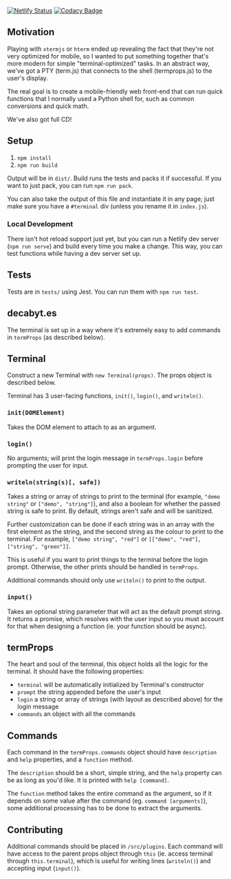 [![Netlify Status](https://api.netlify.com/api/v1/badges/ff1e5f00-d1b3-4afc-82ba-afb0fd954c23/deploy-status)](https://app.netlify.com/sites/elastic-bohr-2f351e/deploys) [![Codacy Badge](https://api.codacy.com/project/badge/Grade/6ee1759e74e8413fb5796c69d8f1aaf7)](https://www.codacy.com/manual/lcfyi/decabyt.es?utm_source=github.com&utm_medium=referral&utm_content=lcfyi/decabyt.es&utm_campaign=Badge_Grade)

## Motivation

Playing with `xtermjs` or `hterm` ended up revealing the fact that they're not very optimized for mobile, so I wanted to put something together that's more modern for simple "terminal-optimized" tasks. In an abstract way, we've got a PTY (term.js) that connects to the shell (termprops.js) to the user's display. 

The real goal is to create a mobile-friendly web front-end that can run quick functions that I normally used a Python shell for, such as common conversions and quick math.

We've also got full CD! 

## Setup

1.  `npm install`
2.  `npm run build`

Output will be in `dist/`. Build runs the tests and packs it if successful. If you want to just pack, you can run `npm run pack`.

You can also take the output of this file and instantiate it in any page; just make sure you have a `#terminal` div (unless you rename it in `index.js`).

### Local Development

There isn't hot reload support just yet, but you can run a Netlify dev server (`npm run serve`) and build every time you make a change. This way, you can test functions while having a dev server set up. 

## Tests

Tests are in `tests/` using Jest. You can run them with `npm run test`.

## decabyt.es

The terminal is set up in a way where it's extremely easy to add commands in `termProps` (as described below).

## Terminal

Construct a new Terminal with `new Terminal(props)`. The props object is described below.

Terminal has 3 user-facing functions, `init()`, `login()`, and `writeln()`.

### `init(DOMElement)`

Takes the DOM element to attach to as an argument.

### `login()`

No arguments; will print the login message in `termProps.login` before prompting the user for input.

### `writeln(string(s)[, safe])`

Takes a string or array of strings to print to the terminal (for example, `"demo string"` or `["demo", "string"]`), and also a boolean for whether the passed string is safe to print. By default, strings aren't safe and will be sanitized.

Further customization can be done if each string was in an array with the first element as the string, and the second string as the colour to print to the terminal. For example, `["demo string", "red"]` or `[["demo", "red"], ["string", "green"]]`.

This is useful if you want to print things to the terminal before the login prompt. Otherwise, the other prints should be handled in `termProps`.

Additional commands should only use `writeln()` to print to the output.

### `input()`

Takes an optional string parameter that will act as the default prompt string. It returns a promise, which resolves with the user input so you must account for that when designing a function (ie. your function should be async).

## termProps

The heart and soul of the terminal, this object holds all the logic for the terminal. It should have the following properties:

- `terminal` will be automatically initialized by Terminal's constructor
- `prompt` the string appended before the user's input
- `login` a string or array of strings (with layout as described above) for the login message
- `commands` an object with all the commands

## Commands

Each command in the `termProps.commands` object should have `description` and `help` properties, and a `function` method.

The `description` should be a short, simple string, and the `help` property can be as long as you'd like. It is printed with `help [command]`.

The `function` method takes the entire command as the argument, so if it depends on some value after the command (eg. `command [arguments]`), some additional processing has to be done to extract the arguments.

## Contributing

Additional commands should be placed in `/src/plugins`. Each command will have access to the parent props object through `this` (ie. access terminal through `this.terminal`), which is useful for writing lines (`writeln()`) and accepting input (`input()`).
